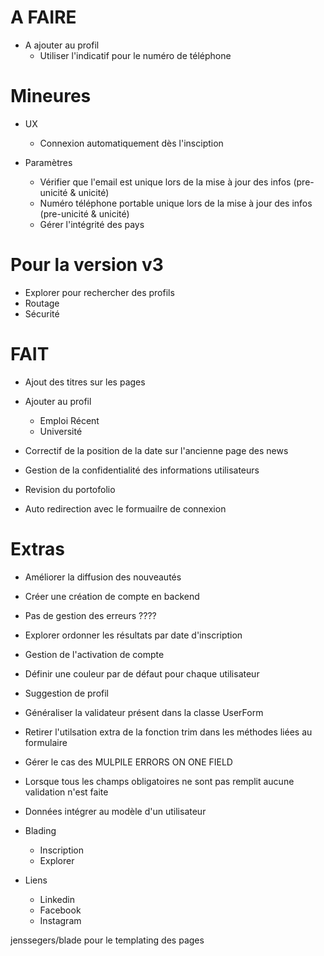 # A FAIRE

- A ajouter au profil
  - Utiliser l'indicatif pour le numéro de téléphone

# Mineures

- UX
  - Connexion automatiquement dès l'insciption

- Paramètres
  - Vérifier que l'email est unique lors de la mise à jour des infos (pre-unicité & unicité)
  - Numéro téléphone portable unique lors de la mise à jour des infos (pre-unicité & unicité)
  - Gérer l'intégrité des pays

# Pour la version v3
- Explorer pour rechercher des profils
- Routage
- Sécurité

# FAIT

- Ajout des titres sur les pages
- Ajouter au profil
  - Emploi Récent
  - Université

- Correctif de la position de la date sur l'ancienne page des news
- Gestion de la confidentialité des informations utilisateurs
- Revision du portofolio
- Auto redirection avec le formuailre de connexion

# Extras
- Améliorer la diffusion des nouveautés
- Créer une création de compte en backend
- Pas de gestion des erreurs ????
- Explorer ordonner les résultats par date d'inscription
- Gestion de l'activation de compte
- Définir une couleur par de défaut pour chaque utilisateur
- Suggestion de profil
- Généraliser la validateur présent dans la classe UserForm
- Retirer l'utilsation extra de la fonction trim dans les méthodes liées au formulaire
- Gérer le cas des MULPILE ERRORS ON ONE FIELD
- Lorsque tous les champs obligatoires ne sont pas remplit aucune validation n'est faite
- Données intégrer au modèle d'un utilisateur
- Blading
  - Inscription
  - Explorer

- Liens
  - Linkedin
  - Facebook
  - Instagram


jenssegers/blade pour le templating des pages
